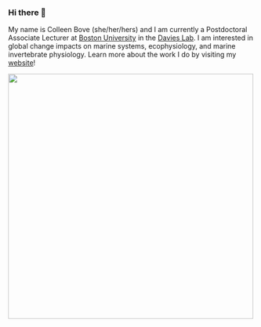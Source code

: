 ### Hi there 👋

My name is Colleen Bove (she/her/hers) and I am currently a Postdoctoral Associate Lecturer at [Boston University](https://www.bu.edu/biology/) in the [Davies Lab](http://sites.bu.edu/davieslab/). I am interested in global change impacts on marine systems, ecophysiology, and marine invertebrate physiology. Learn more about the work I do by visiting my [website](https://colleenbove.science)!

<img src="https://user-images.githubusercontent.com/45176386/113936889-70663f80-97c6-11eb-943e-c87e500e25ee.JPG" width = "500" />

